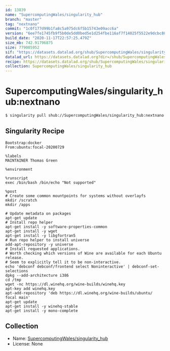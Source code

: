 ```yaml
---
id: 13839
name: "SupercomputingWales/singularity_hub"
branch: "master"
tag: "nextnano"
commit: "1c0f177d99b1fa8c5a975dc6f5b15743e09acc6a"
version: "6ee7fe1745fb9f5b0de5dd0bed5e1d254fbe116af7f14025f5522e9dcbc881a1"
build_date: "2020-11-17T22:57:25.479Z"
size_mb: 742.91796875
size: 779005952
sif: "https://datasets.datalad.org/shub/SupercomputingWales/singularity_hub/nextnano/2020-11-17-1c0f177d-6ee7fe17/6ee7fe1745fb9f5b0de5dd0bed5e1d254fbe116af7f14025f5522e9dcbc881a1.sif"
datalad_url: https://datasets.datalad.org?dir=/shub/SupercomputingWales/singularity_hub/nextnano/2020-11-17-1c0f177d-6ee7fe17/
recipe: https://datasets.datalad.org/shub/SupercomputingWales/singularity_hub/nextnano/2020-11-17-1c0f177d-6ee7fe17/Singularity
collection: SupercomputingWales/singularity_hub
---
```


# SupercomputingWales/singularity_hub:nextnano

```bash
$ singularity pull shub://SupercomputingWales/singularity_hub:nextnano
```

## Singularity Recipe

```singularity
Bootstrap:docker
From:ubuntu:focal-20200729

%labels
MAINTAINER Thomas Green

%environment

%runscript
exec /bin/bash /bin/echo "Not supported"

%post
# Create some common mountpoints for systems without overlayfs
mkdir /scratch
mkdir /apps

# Update metadata on packages
apt-get update
# Install repo helper
apt-get install -y software-properties-common
apt-get install -y wget
apt-get install -y libgfortran5
# Run repo helper to install universe
add-apt-repository -y universe
# Install requested applications.  
# Worth checking which versions of Wine are available for each Ubuntu release.
# Seem to explicitly tell it to be non-interactive.
echo 'debconf debconf/frontend select Noninteractive' | debconf-set-selections
dpkg --add-architecture i386
cd /tmp
wget -nc https://dl.winehq.org/wine-builds/winehq.key
apt-key add winehq.key
apt-add-repository 'deb https://dl.winehq.org/wine-builds/ubuntu/ focal main'
apt-get update
apt-get install -y winehq-stable
apt-get install -y mono-complete
```

## Collection

 - Name: [SupercomputingWales/singularity_hub](https://github.com/SupercomputingWales/singularity_hub)
 - License: None

